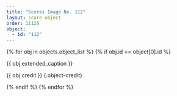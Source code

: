 ```yaml
---
title: "Scores Image No. 112"
layout: score-object
order: 11120
object:
  - id: "112"
---
```


{% for obj in objects.object_list %}
{% if obj.id == object[0].id %}

{{ obj.extended_caption }}

{{ obj.credit }} {.object-credit}

{% endif %}
{% endfor %}
